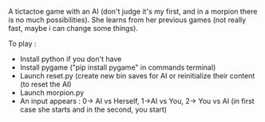 A tictactoe game with an AI (don't judge it's my first, and in a morpion there is no much possibilities).
She learns from her previous games (not really fast, maybe i can change some things).

To play :
- Install python if you don't have
- Install pygame ("pip install pygame" in commands terminal)
- Launch reset.py (create new bin saves for AI or reinitialize their content (to reset the AI)
- Launch morpion.py
- An input appears : 0-> AI vs Herself, 1->AI vs You, 2-> You vs AI (in first case she starts and in the second, you start)
